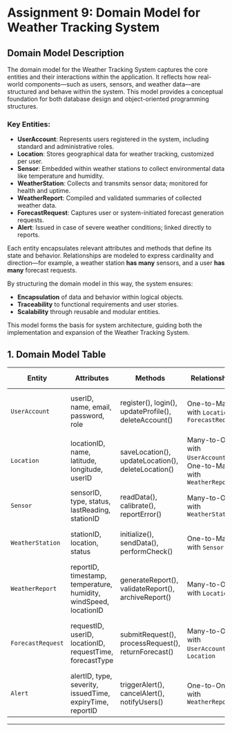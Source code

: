 # Assignment 9: Domain Model for Weather Tracking System

## Domain Model Description

The domain model for the Weather Tracking System captures the core entities and their interactions within the application. It reflects how real-world components—such as users, sensors, and weather data—are structured and behave within the system. This model provides a conceptual foundation for both database design and object-oriented programming structures.

### Key Entities:
- **UserAccount**: Represents users registered in the system, including standard and administrative roles.
- **Location**: Stores geographical data for weather tracking, customized per user.
- **Sensor**: Embedded within weather stations to collect environmental data like temperature and humidity.
- **WeatherStation**: Collects and transmits sensor data; monitored for health and uptime.
- **WeatherReport**: Compiled and validated summaries of collected weather data.
- **ForecastRequest**: Captures user or system-initiated forecast generation requests.
- **Alert**: Issued in case of severe weather conditions; linked directly to reports.

Each entity encapsulates relevant attributes and methods that define its state and behavior. Relationships are modeled to express cardinality and direction—for example, a weather station **has many** sensors, and a user **has many** forecast requests.

By structuring the domain model in this way, the system ensures:
- **Encapsulation** of data and behavior within logical objects.
- **Traceability** to functional requirements and user stories.
- **Scalability** through reusable and modular entities.

This model forms the basis for system architecture, guiding both the implementation and expansion of the Weather Tracking System.

## 1. Domain Model Table

| **Entity**        | **Attributes**                                                                 | **Methods**                                                     | **Relationships**                                                | **Business Rules**                                                                 |
|-------------------|--------------------------------------------------------------------------------|------------------------------------------------------------------|------------------------------------------------------------------|--------------------------------------------------------------------------------------|
| `UserAccount`     | userID, name, email, password, role                                            | register(), login(), updateProfile(), deleteAccount()            | One-to-Many with `Location`, `ForecastRequest`                   | Must verify email before accessing weather services.             |
| `Location`        | locationID, name, latitude, longitude, userID                                  | saveLocation(), updateLocation(), deleteLocation()               | Many-to-One with `UserAccount`; One-to-Many with `WeatherReport` | Coordinates must be within valid geographic ranges.              |
| `Sensor`          | sensorID, type, status, lastReading, stationID                                 | readData(), calibrate(), reportError()                           | Many-to-One with `WeatherStation`                                | Only active sensors can transmit data.                           |
| `WeatherStation`  | stationID, location, status                                                     | initialize(), sendData(), performCheck()                         | One-to-Many with `Sensor`                                        | Must send health status every 10 minutes.                        |
| `WeatherReport`   | reportID, timestamp, temperature, humidity, windSpeed, locationID              | generateReport(), validateReport(), archiveReport()              | Many-to-One with `Location`                                      | Reports must be generated at fixed hourly intervals.             |
| `ForecastRequest` | requestID, userID, locationID, requestTime, forecastType                       | submitRequest(), processRequest(), returnForecast()              | Many-to-One with `UserAccount` and `Location`                    | Only authenticated users can submit forecast requests.           |
| `Alert`           | alertID, type, severity, issuedTime, expiryTime, reportID                      | triggerAlert(), cancelAlert(), notifyUsers()                     | One-to-One with `WeatherReport`                                  | Alerts must be sent for severity ≥ 3 on a 5-point scale.         |

---
